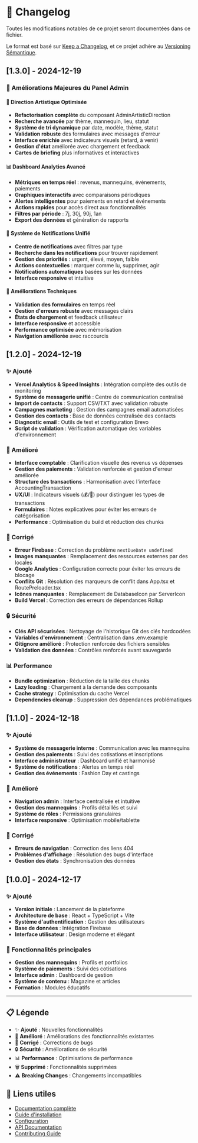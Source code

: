 # 📝 Changelog

Toutes les modifications notables de ce projet seront documentées dans ce fichier.

Le format est basé sur [Keep a Changelog](https://keepachangelog.com/fr/1.0.0/),
et ce projet adhère au [Versioning Sémantique](https://semver.org/lang/fr/).

## [1.3.0] - 2024-12-19

### 🚀 Améliorations Majeures du Panel Admin

#### 🎨 Direction Artistique Optimisée
- **Refactorisation complète** du composant AdminArtisticDirection
- **Recherche avancée** par thème, mannequin, lieu, statut
- **Système de tri dynamique** par date, modèle, thème, statut
- **Validation robuste** des formulaires avec messages d'erreur
- **Interface enrichie** avec indicateurs visuels (retard, à venir)
- **Gestion d'état** améliorée avec chargement et feedback
- **Cartes de briefing** plus informatives et interactives

#### 📊 Dashboard Analytics Avancé
- **Métriques en temps réel** : revenus, mannequins, événements, paiements
- **Graphiques interactifs** avec comparaisons périodiques
- **Alertes intelligentes** pour paiements en retard et événements
- **Actions rapides** pour accès direct aux fonctionnalités
- **Filtres par période** : 7j, 30j, 90j, 1an
- **Export des données** et génération de rapports

#### 🔔 Système de Notifications Unifié
- **Centre de notifications** avec filtres par type
- **Recherche dans les notifications** pour trouver rapidement
- **Gestion des priorités** : urgent, élevé, moyen, faible
- **Actions contextuelles** : marquer comme lu, supprimer, agir
- **Notifications automatiques** basées sur les données
- **Interface responsive** et intuitive

#### 🔧 Améliorations Techniques
- **Validation des formulaires** en temps réel
- **Gestion d'erreurs robuste** avec messages clairs
- **États de chargement** et feedback utilisateur
- **Interface responsive** et accessible
- **Performance optimisée** avec mémorisation
- **Navigation améliorée** avec raccourcis

## [1.2.0] - 2024-12-19

### ✨ Ajouté
- **Vercel Analytics & Speed Insights** : Intégration complète des outils de monitoring
- **Système de messagerie unifié** : Centre de communication centralisé
- **Import de contacts** : Support CSV/TXT avec validation robuste
- **Campagnes marketing** : Gestion des campagnes email automatisées
- **Gestion des contacts** : Base de données centralisée des contacts
- **Diagnostic email** : Outils de test et configuration Brevo
- **Script de validation** : Vérification automatique des variables d'environnement

### 🔧 Amélioré
- **Interface comptable** : Clarification visuelle des revenus vs dépenses
- **Gestion des paiements** : Validation renforcée et gestion d'erreur améliorée
- **Structure des transactions** : Harmonisation avec l'interface AccountingTransaction
- **UX/UI** : Indicateurs visuels (💰/💸) pour distinguer les types de transactions
- **Formulaires** : Notes explicatives pour éviter les erreurs de catégorisation
- **Performance** : Optimisation du build et réduction des chunks

### 🐛 Corrigé
- **Erreur Firebase** : Correction du problème `nextDueDate undefined`
- **Images manquantes** : Remplacement des ressources externes par des locales
- **Google Analytics** : Configuration correcte pour éviter les erreurs de blocage
- **Conflits Git** : Résolution des marqueurs de conflit dans App.tsx et RoutePreloader.tsx
- **Icônes manquantes** : Remplacement de DatabaseIcon par ServerIcon
- **Build Vercel** : Correction des erreurs de dépendances Rollup

### 🔒 Sécurité
- **Clés API sécurisées** : Nettoyage de l'historique Git des clés hardcodées
- **Variables d'environnement** : Centralisation dans .env.example
- **Gitignore amélioré** : Protection renforcée des fichiers sensibles
- **Validation des données** : Contrôles renforcés avant sauvegarde

### 📊 Performance
- **Bundle optimization** : Réduction de la taille des chunks
- **Lazy loading** : Chargement à la demande des composants
- **Cache strategy** : Optimisation du cache Vercel
- **Dependencies cleanup** : Suppression des dépendances problématiques

## [1.1.0] - 2024-12-18

### ✨ Ajouté
- **Système de messagerie interne** : Communication avec les mannequins
- **Gestion des paiements** : Suivi des cotisations et inscriptions
- **Interface administrateur** : Dashboard unifié et harmonisé
- **Système de notifications** : Alertes en temps réel
- **Gestion des événements** : Fashion Day et castings

### 🔧 Amélioré
- **Navigation admin** : Interface centralisée et intuitive
- **Gestion des mannequins** : Profils détaillés et suivi
- **Système de rôles** : Permissions granulaires
- **Interface responsive** : Optimisation mobile/tablette

### 🐛 Corrigé
- **Erreurs de navigation** : Correction des liens 404
- **Problèmes d'affichage** : Résolution des bugs d'interface
- **Gestion des états** : Synchronisation des données

## [1.0.0] - 2024-12-17

### ✨ Ajouté
- **Version initiale** : Lancement de la plateforme
- **Architecture de base** : React + TypeScript + Vite
- **Système d'authentification** : Gestion des utilisateurs
- **Base de données** : Intégration Firebase
- **Interface utilisateur** : Design moderne et élégant

### 🎯 Fonctionnalités principales
- **Gestion des mannequins** : Profils et portfolios
- **Système de paiements** : Suivi des cotisations
- **Interface admin** : Dashboard de gestion
- **Système de contenu** : Magazine et articles
- **Formation** : Modules éducatifs

---

## 📋 Légende

- ✨ **Ajouté** : Nouvelles fonctionnalités
- 🔧 **Amélioré** : Améliorations des fonctionnalités existantes
- 🐛 **Corrigé** : Corrections de bugs
- 🔒 **Sécurité** : Améliorations de sécurité
- 📊 **Performance** : Optimisations de performance
- 🗑️ **Supprimé** : Fonctionnalités supprimées
- ⚠️ **Breaking Changes** : Changements incompatibles

## 🔗 Liens utiles

- [Documentation complète](README.md)
- [Guide d'installation](README.md#-installation)
- [Configuration](README.md#️-configuration)
- [API Documentation](docs/api.md)
- [Contributing Guide](CONTRIBUTING.md)
